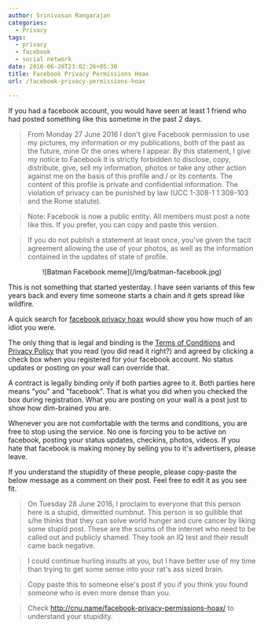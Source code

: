```yaml
---
author: Srinivasan Rangarajan
categories: 
  - Privacy
tags:
  - privacy
  - facebook
  - social network
date: 2016-06-28T23:02:26+05:30
title: Facebook Privacy Permissions Hoax
url: /facebook-privacy-permissions-hoax

---
```


If you had a facebook account, you would have seen at least 1 friend who had posted something like this sometime in the past 2 days.

<!--more-->

> From Monday 27 June 2016 I don't give Facebook permission to use my pictures, my information or my publications, both of the past as the future, mine Or the ones where I appear. By this statement, I give my notice to Facebook it is strictly forbidden to disclose, copy, distribute, give, sell my information, photos or take any other action against me on the basis of this profile and / or its contents. The content of this profile is private and confidential information. The violation of privacy can be punished by law (UCC 1-308-1 1 308-103 and the Rome statute).

> Note: Facebook is now a public entity. All members must post a note like this. If you prefer, you can copy and paste this version.

> If you do not publish a statement at least once, you've given the tacit agreement allowing the use of your photos, as well as the information contained in the updates of state of profile.

<center>
![Batman Facebook meme](/img/batman-facebook.jpg)
</center>


This is not something that started yesterday. I have seen variants of this few years back and every time someone starts a chain and it gets spread like wildfire.

A quick search for [facebook privacy hoax](https://www.google.com/search?q=facebook+privacy+hoax) would show you how much of an idiot you were. 

The only thing that is legal and binding is the [Terms of Conditions](https://www.facebook.com/legal/terms) and [Privacy Policy](https://www.facebook.com/about/privacy) that you read (you did read it right?) and agreed by clicking a check box when you registered for your facebook account. No status updates or posting on your wall can override that. 

A contract is legally binding only if both parties agree to it. Both parties here means "you" and "facebook". That is what you did when you checked the box during registration. What you are posting on your wall is a post just to show how dim-brained you are. 

Whenever you are not comfortable with the terms and conditions, you are free to stop using the service. No one is forcing you to be active on facebook, posting your status updates, checkins, photos, videos. If you hate that facebook is making money by selling you to it's advertisers, please leave. 

If you understand the stupidity of these people, please copy-paste the below message as a comment on their post. 
Feel free to edit it as you see fit.

> On Tuesday 28 June 2016, I proclaim to everyone that this person here is a stupid, dimwitted numbnut. This person is so gullible that s/he thinks that they can solve world hunger and cure cancer by liking some stupid post. These are the scums of the internet who need to be called out and publicly shamed. They took an IQ test and their result came back negative. 

> I could continue hurling insults at you, but I have better use of my time than trying to get some sense into your rat's ass sized brain. 

> Copy paste this to someone else's post if you if you think you found someone who is even more dense than you.

> Check http://cnu.name/facebook-privacy-permissions-hoax/ to understand your stupidity.
